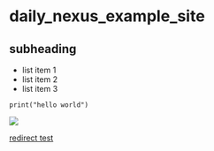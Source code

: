 # daily_nexus_example_site

## subheading

- list item 1
- list item 2
- list item 3

```print("hello world")```

<img src="image.png"/>

[redirect test](redirect.md)
